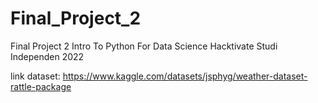 # Final_Project_2
Final Project 2 Intro To Python For Data Science Hacktivate Studi Independen 2022

link dataset: https://www.kaggle.com/datasets/jsphyg/weather-dataset-rattle-package
